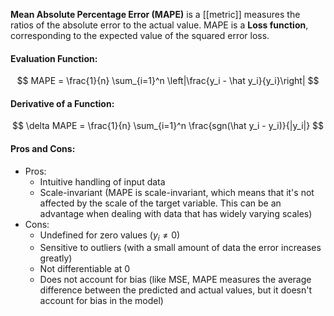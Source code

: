 **Mean Absolute Percentage Error (MAPE)** is a [[metric]] measures the ratios of the absolute error to the actual value. MAPE is a **Loss function**, corresponding to the expected value of the squared error loss.

#### Evaluation Function:
$$
MAPE = \frac{1}{n} \sum_{i=1}^n \left|\frac{y_i - \hat y_i}{y_i}\right|
$$

#### Derivative of a Function:
$$
\delta MAPE = \frac{1}{n} \sum_{i=1}^n \frac{sgn(\hat y_i - y_i)}{|y_i|}
$$

#### Pros and Cons:

* Pros:
	* Intuitive handling of input data
	* Scale-invariant (MAPE is scale-invariant, which means that it's not affected by the scale of the target variable. This can be an advantage when dealing with data that has widely varying scales)
* Cons:
	* Undefined for zero values ($y_i \neq 0$)
	* Sensitive to outliers (with a small amount of data the error increases greatly)
	* Not differentiable at 0
	* Does not account for bias (like MSE, MAPE measures the average difference between the predicted and actual values, but it doesn't account for bias in the model)